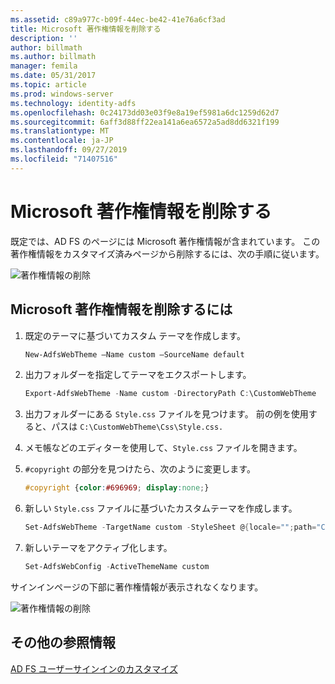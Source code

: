 ```yaml
---
ms.assetid: c89a977c-b09f-44ec-be42-41e76a6cf3ad
title: Microsoft 著作権情報を削除する
description: ''
author: billmath
ms.author: billmath
manager: femila
ms.date: 05/31/2017
ms.topic: article
ms.prod: windows-server
ms.technology: identity-adfs
ms.openlocfilehash: 0c24173dd03e03f9e8a19ef5981a6dc1259d62d7
ms.sourcegitcommit: 6aff3d88ff22ea141a6ea6572a5ad8dd6321f199
ms.translationtype: MT
ms.contentlocale: ja-JP
ms.lasthandoff: 09/27/2019
ms.locfileid: "71407516"
---
```

# <a name="remove-the-microsoft-copyright"></a>Microsoft 著作権情報を削除する 


 
既定では、AD FS のページには Microsoft 著作権情報が含まれています。 この著作権情報をカスタマイズ済みページから削除するには、次の手順に従います。 

![著作権情報の削除](media/AD-FS-user-sign-in-customization/ADFS_Blue_Custom1.png) 
  
## <a name="to-remove-the-microsoft-copyright"></a>Microsoft 著作権情報を削除するには  
  
1. 既定のテーマに基づいてカスタム テーマを作成します。

   ```powershell
   New-AdfsWebTheme –Name custom –SourceName default
   ```

2. 出力フォルダーを指定してテーマをエクスポートします。  

   ```powershell
   Export-AdfsWebTheme -Name custom -DirectoryPath C:\CustomWebTheme
   ```

3. 出力フォルダーにある `Style.css` ファイルを見つけます。 前の例を使用すると、パスは `C:\CustomWebTheme\Css\Style.css.`
  
4. メモ帳などのエディターを使用して、`Style.css` ファイルを開きます。  
  
5. `#copyright` の部分を見つけたら、次のように変更します。  

   ```css
   #copyright {color:#696969; display:none;}
   ```

6. 新しい `Style.css` ファイルに基づいたカスタムテーマを作成します。  

   ```powershell
   Set-AdfsWebTheme -TargetName custom -StyleSheet @{locale="";path="C:\customWebTheme\css\style.css"}
   ```

7. 新しいテーマをアクティブ化します。  

   ```powershell
   Set-AdfsWebConfig -ActiveThemeName custom
   ```

サインインページの下部に著作権情報が表示されなくなります。

![著作権情報の削除](media/AD-FS-user-sign-in-customization/ADFS_Blue_Custom1a.png) 

## <a name="additional-references"></a>その他の参照情報 
[AD FS ユーザーサインインのカスタマイズ](AD-FS-user-sign-in-customization.md) 
